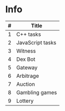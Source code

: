 # Info

| # | Title |
| --- | --- |
| 1 | C++ tasks |
| 2 | JavaScript tasks |
| 3 | Witness |
| 4 | Dex Bot |
| 5 | Gateway |
| 6 | Arbitrage |
| 7 | Auction |
| 8 | Gambling games |
| 9 | Lottery |